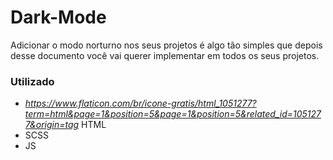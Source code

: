 # Dark-Mode
<link rel="icon" href="img/favicon.png" />

Adicionar o modo norturno nos seus projetos é algo tão simples que depois desse documento você vai querer implementar em todos os seus projetos.

### Utilizado

- <i>https://www.flaticon.com/br/icone-gratis/html_1051277?term=html&page=1&position=5&page=1&position=5&related_id=1051277&origin=tag</i> HTML
- SCSS
- JS



